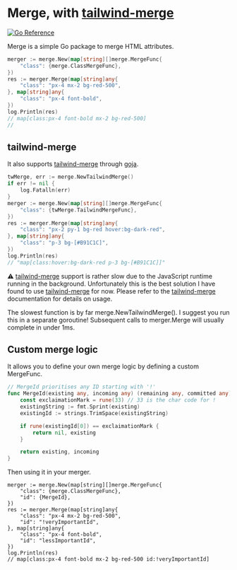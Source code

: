 # Merge, with [tailwind-merge](https://github.com/dcastil/tailwind-merge)
[![Go Reference](https://pkg.go.dev/badge/github.com/will-lol/merge.svg)](https://pkg.go.dev/github.com/will-lol/merge)

Merge is a simple Go package to merge HTML attributes.
```go
merger := merge.New(map[string][]merge.MergeFunc{
    "class": {merge.ClassMergeFunc},
})
res := merger.Merge(map[string]any{
    "class": "px-4 mx-2 bg-red-500",
}, map[string]any{
    "class": "px-4 font-bold",
})
log.Println(res)
// map[class:px-4 font-bold mx-2 bg-red-500]
// 
```
## tailwind-merge
It also supports [tailwind-merge](https://github.com/dcastil/tailwind-merge) through [goja](https://github.com/dop251/goja).
```go
twMerge, err := merge.NewTailwindMerge()
if err != nil {
    log.Fatalln(err)
}
merger := merge.New(map[string][]merge.MergeFunc{
    "class": {twMerge.TailwindMergeFunc},
})
res := merger.Merge(map[string]any{
    "class": "px-2 py-1 bg-red hover:bg-dark-red",
}, map[string]any{
    "class": "p-3 bg-[#B91C1C]",
})
log.Println(res)
// "map[class:hover:bg-dark-red p-3 bg-[#B91C1C]]"
```
⚠️ [tailwind-merge](https://github.com/dcastil/tailwind-merge) support is rather slow due to the JavaScript runtime running in the background. Unfortunately this is the best solution I have found to use [tailwind-merge](https://github.com/dcastil/tailwind-merge) for now. Please refer to the [tailwind-merge](https://github.com/dcastil/tailwind-merge) documentation for details on usage. 

The slowest function is by far merge.NewTailwindMerge(). I suggest you run this in a separate goroutine! Subsequent calls to merger.Merge will usually complete in under 1ms.

## Custom merge logic
It allows you to define your own merge logic by defining a custom MergeFunc.
```go
// MergeId prioritises any ID starting with '!'
func MergeId(existing any, incoming any) (remaining any, committed any) {
	const exclaimationMark = rune(33) // 33 is the char code for !
	existingString := fmt.Sprint(existing)
	existingId := strings.TrimSpace(existingString)

	if rune(existingId[0]) == exclaimationMark {
		return nil, existing
	}

	return existing, incoming
}
```
Then using it in your merger.
```
merger := merge.New(map[string][]merge.MergeFunc{
    "class": {merge.ClassMergeFunc},
    "id": {MergeId},
})
res := merger.Merge(map[string]any{
    "class": "px-4 mx-2 bg-red-500",
    "id": "!veryImportantId",
}, map[string]any{
    "class": "px-4 font-bold",
    "id": "lessImportantId",
})
log.Println(res)
// map[class:px-4 font-bold mx-2 bg-red-500 id:!veryImportantId]
```
